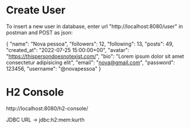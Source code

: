# Create User

To insert a new user in database, enter url "http://localhost:8080/user" in postman and POST as json:

{
    "name": "Nova pessoa",
    "followers": 12,
    "following": 13,
    "posts": 49,
    "created_at": "2022-07-25 15:00:00+00",
    "avatar": "https://thispersondoesnotexist.com/",
    "bio": "Lorem ipsum dolor sit amet consectetur adipisicing elit",
    "email": "nova@gmail.com",
    "password": 123456,
    "username": "@novapessoa"
}

# H2 Console

http://localhost:8080/h2-console/

JDBC URL -> jdbc:h2:mem:kurth
